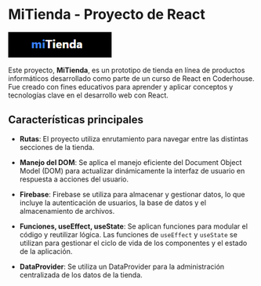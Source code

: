 # MiTienda - Proyecto de React

![miTienda Logo](asdad.png)

Este proyecto, **MiTienda**, es un prototipo de tienda en línea de productos informáticos desarrollado como parte de un curso de React en Coderhouse. Fue creado con fines educativos para aprender y aplicar conceptos y tecnologías clave en el desarrollo web con React.

## Características principales

- **Rutas**: El proyecto utiliza enrutamiento para navegar entre las distintas secciones de la tienda.

- **Manejo del DOM**: Se aplica el manejo eficiente del Document Object Model (DOM) para actualizar dinámicamente la interfaz de usuario en respuesta a acciones del usuario.

- **Firebase**: Firebase se utiliza para almacenar y gestionar datos, lo que incluye la autenticación de usuarios, la base de datos y el almacenamiento de archivos.

- **Funciones, useEffect, useState**: Se aplican funciones para modular el código y reutilizar lógica. Las funciones de `useEffect` y `useState` se utilizan para gestionar el ciclo de vida de los componentes y el estado de la aplicación.

- **DataProvider**: Se utiliza un DataProvider para la administración centralizada de los datos de la tienda.
